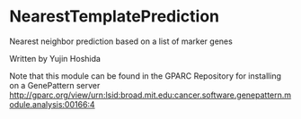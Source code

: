 # NearestTemplatePrediction
Nearest neighbor prediction based on a list of marker genes

Written by Yujin Hoshida

Note that this module can be found in the GPARC Repository for installing on a GenePattern server
http://gparc.org/view/urn:lsid:broad.mit.edu:cancer.software.genepattern.module.analysis:00166:4
